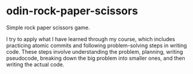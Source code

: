 # odin-rock-paper-scissors

Simple rock paper scissors game.

I try to apply what I have learned through my course, which includes practicing atomic commits and following problem-solving steps in writing code. These steps involve understanding the problem, planning, writing pseudocode, breaking down the big problem into smaller ones, and then writing the actual code.
